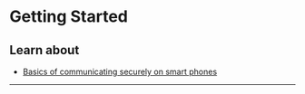 # Getting Started

## Learn about

- [Basics of communicating securely on smart phones](en/topics/practice-3-safe-phones/0-getting-started/3-learn.md)

***